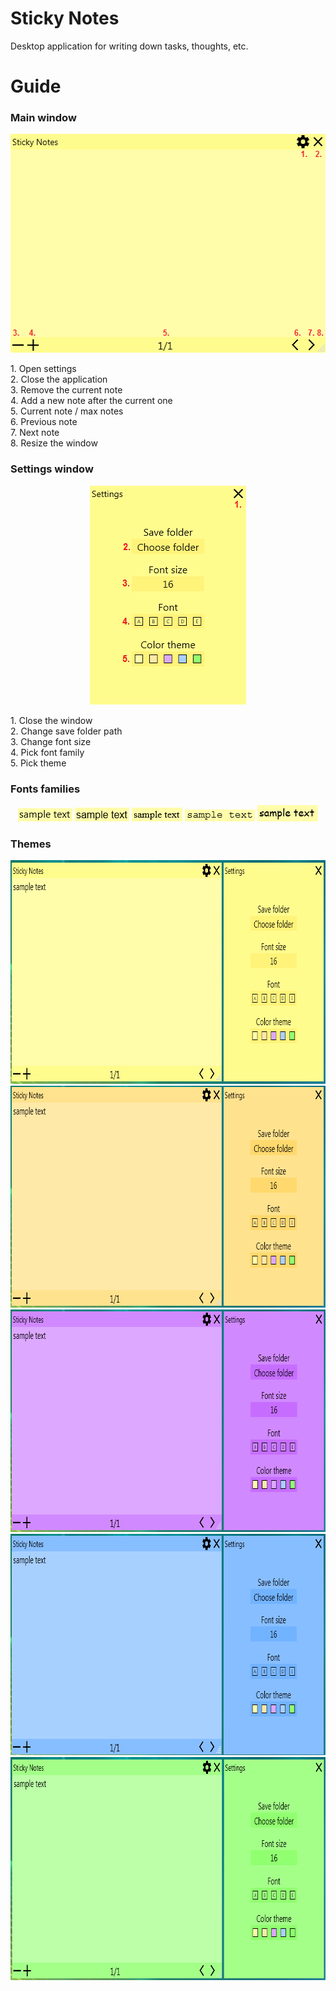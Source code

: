 # Sticky Notes

Desktop application for writing down tasks, thoughts, etc.

# Guide

### Main window
<p align="center">
  <img width="525" height="350" src="https://github.com/proman3419/Sticky-Notes/blob/master/Screenshots/main_window.PNG">
</p>
1. Open settings <br/>
2. Close the application <br/>
3. Remove the current note <br/>
4. Add a new note after the current one <br/>
5. Current note / max notes <br/>
6. Previous note <br/>
7. Next note <br/>
8. Resize the window <br/>

### Settings window
<p align="center">
  <img width="250" height="350" src="https://github.com/proman3419/Sticky-Notes/blob/master/Screenshots/settings_window.PNG">
</p>
1. Close the window <br/>
2. Change save folder path <br/>
3. Change font size <br/>
4. Pick font family <br/>
5. Pick theme <br/>

### Fonts families
<p align="center">
  <img width="87" height="21" src="https://github.com/proman3419/Sticky-Notes/blob/master/Screenshots/font_a.PNG">
  <img width="87" height="22" src="https://github.com/proman3419/Sticky-Notes/blob/master/Screenshots/font_b.PNG">
  <img width="81" height="22" src="https://github.com/proman3419/Sticky-Notes/blob/master/Screenshots/font_c.PNG">
  <img width="112" height="19" src="https://github.com/proman3419/Sticky-Notes/blob/master/Screenshots/font_d.PNG">
  <img width="97" height="26" src="https://github.com/proman3419/Sticky-Notes/blob/master/Screenshots/font_e.PNG">
</p>

### Themes
<p align="center">
  <img width="788" height="358" src="https://github.com/proman3419/Sticky-Notes/blob/master/Screenshots/theme_a.PNG">
  <img width="788" height="355" src="https://github.com/proman3419/Sticky-Notes/blob/master/Screenshots/theme_b.PNG">
  <img width="787" height="356" src="https://github.com/proman3419/Sticky-Notes/blob/master/Screenshots/theme_c.PNG">
  <img width="788" height="354" src="https://github.com/proman3419/Sticky-Notes/blob/master/Screenshots/theme_d.PNG">
  <img width="788" height="357" src="https://github.com/proman3419/Sticky-Notes/blob/master/Screenshots/theme_e.PNG">
</p>
